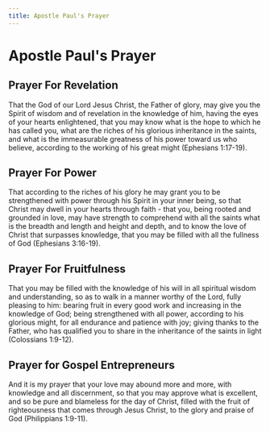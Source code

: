```yaml
---
title: Apostle Paul's Prayer
---
```


# Apostle Paul's Prayer

## Prayer For Revelation

That the God of our Lord Jesus Christ, the Father of glory, may give you the Spirit of wisdom and of revelation in the knowledge of him, having the eyes of your hearts enlightened, that you may know what is the hope to which he has called you, what are the riches of his glorious inheritance in the saints, and what is the immeasurable greatness of his power toward us who believe, according to the working of his great might (Ephesians 1:17-19).

## Prayer For Power

That according to the riches of his glory he may grant you to be strengthened with power through his Spirit in your inner being, so that Christ may dwell in your hearts through faith - that you, being rooted and grounded in love, may have strength to comprehend with all the saints what is the breadth and length and height and depth, and to know the love of Christ that surpasses knowledge, that you may be filled with all the fullness of God (Ephesians 3:16-19).

## Prayer For Fruitfulness

That you may be filled with the knowledge of his will in all spiritual wisdom and understanding, so as to walk in a manner worthy of the Lord, fully pleasing to him: bearing fruit in every good work and increasing in the knowledge of God; being strengthened with all power, according to his glorious might, for all endurance and patience with joy; giving thanks to the Father, who has qualified you to share in the inheritance of the saints in light (Colossians 1:9-12).

## Prayer for Gospel Entrepreneurs

And it is my prayer that your love may abound more and more, with knowledge and all discernment, so that you may approve what is excellent, and so be pure and blameless for the day of Christ, filled with the fruit of righteousness that comes through Jesus Christ, to the glory and praise of God (Philippians 1:9-11).
